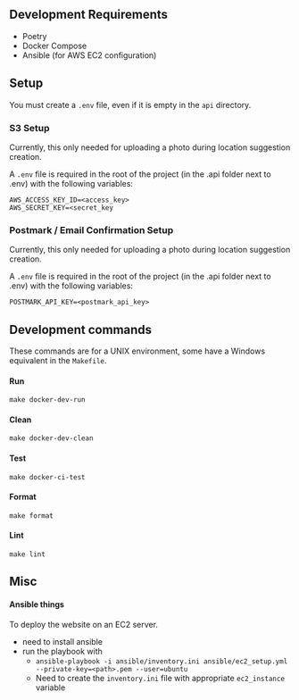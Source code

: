 ## Development Requirements

- Poetry
- Docker Compose
- Ansible (for AWS EC2 configuration)

## Setup

You must create a `.env` file, even if it is empty in the `api` directory.

### S3 Setup

Currently, this only needed for uploading a photo during location suggestion creation.

A `.env` file is required in the root of the project (in the .api folder next to .env) with the following variables:

```
AWS_ACCESS_KEY_ID=<access_key>
AWS_SECRET_KEY=<secret_key
```

### Postmark / Email Confirmation Setup

Currently, this only needed for uploading a photo during location suggestion creation.

A `.env` file is required in the root of the project (in the .api folder next to .env) with the following variables:

```
POSTMARK_API_KEY=<postmark_api_key>
```


## Development commands

These commands are for a UNIX environment, some have a Windows equivalent in the `Makefile`.

#### Run

`make docker-dev-run`

#### Clean 

`make docker-dev-clean`

#### Test

`make docker-ci-test`

#### Format 

`make format`

#### Lint 

`make lint`

## Misc 

#### Ansible things

To deploy the website on an EC2 server.

- need to install ansible
- run the playbook with 
    - `ansible-playbook -i ansible/inventory.ini ansible/ec2_setup.yml --private-key=<path>.pem --user=ubuntu`
    - Need to create the `inventory.ini` file with appropriate `ec2_instance` variable